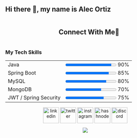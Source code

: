 ## Hi there 👋, my name is Alec Ortiz


<!--
**AlecOrtiz20/AlecOrtiz20** is a ✨ _special_ ✨ repository because its `README.md` (this file) appears on your GitHub profile.

Here are some ideas to get you started:

- 🔭 I’m currently working on ...
- 🌱 I’m currently learning ...
- 👯 I’m looking to collaborate on ...
- 🤔 I’m looking for help with ...
- 💬 Ask me about ...
- 📫 How to reach me: ...
- 😄 Pronouns: ...
- ⚡ Fun fact: ...
-->
<!DOCTYPE html>
<html lang="en">
  <head>
      <meta charset="UTF-8">
      <meta name="viewport" content="width=device-width, initial-scale=1.0">
      <title>Document</title>
  </head>
  <body>
      <div id="user-content-toc">
    <ul align="center">
      <summary><h2 style="display: inline-block">Connect With Me🤝</h2></summary>
    </ul>
  </div>
  
  <p align="center">
    <!--- stats (start) -->
  <h3>My Tech Skills</h3>
  <table>
    <tr>
      <td>Java</td>
      <td><progress value="90" max="100"></progress> 90%</td>
    </tr>
    <tr>
      <td>Spring Boot</td>
      <td><progress value="85" max="100"></progress> 85%</td>
    </tr>
    <tr>
      <td>MySQL</td>
      <td><progress value="80" max="100"></progress> 80%</td>
    </tr>
    <tr>
      <td>MongoDB</td>
      <td><progress value="70" max="100"></progress> 70%</td>
    </tr>
    <tr>
      <td>JWT / Spring Security</td>
      <td><progress value="75" max="100"></progress> 75%</td>
    </tr>
  </table>
  
  
  
  <p align="center">
  <a href="https://www.linkedin.com/in/1010nishant/" target="blank"><img align="center" src="https://user-images.githubusercontent.com/88904952/234979284-68c11d7f-1acc-4f0c-ac78-044e1037d7b0.png" alt="linkedin" height="50" width="50" /></a>
  <a href="https://twitter.com/1010nishant" target="blank"><img align="center" src="https://user-images.githubusercontent.com/88904952/234980676-61bfb021-ecc8-48f7-88e6-34c1b06c4a58.png" alt="twitter" height="50" width="50" /></a> 
  <a href="https://www.instagram.com/nishant.jangir.1010/" target="blank"><img align="center" src="https://user-images.githubusercontent.com/88904952/234981169-2dd1e58f-4b7e-468c-8213-034ba62156c3.png" alt="instagram" height="50" width="50" /></a>
  <a href="https://1010nishant.hashnode.dev/" target="blank"><img align="center" src="https://user-images.githubusercontent.com/88904952/234982196-562aea17-5532-4550-8c08-1c7cb994a541.png" alt="hashnode" height="50" width="50" /></a>
  <a href="https://discordapp.com/users/957722095381540874" target="blank"><img align="center" src="https://user-images.githubusercontent.com/88904952/234982627-019fd336-6248-453c-9b05-97c13fd1d207.png" alt="discord" height="50" width="50" /></a>
    
  
  
  
  <p align="center">
    <a href="https://skillicons.dev">
      <img src="https://skillicons.dev/icons?i=git,java,spring,js,mysql,mongodb,html,css" />
    </a>
  </p>
  
  
</body>
</html>

